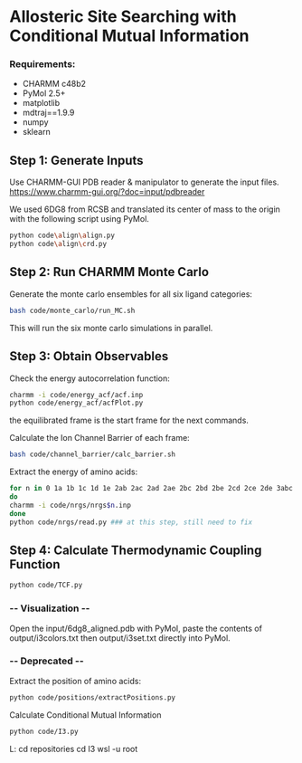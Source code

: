 # Allosteric Site Searching with Conditional Mutual Information

### Requirements:
 - CHARMM c48b2
 - PyMol 2.5+
 - matplotlib
 - mdtraj==1.9.9
 - numpy
 - sklearn


## Step 1: Generate Inputs
Use CHARMM-GUI PDB reader & manipulator to generate the input files.
https://www.charmm-gui.org/?doc=input/pdbreader

We used 6DG8 from RCSB and translated its center of mass to the origin with the following script using PyMol.
```bash
python code\align\align.py
python code\align\crd.py
```

## Step 2: Run CHARMM Monte Carlo
Generate the monte carlo ensembles for all six ligand categories:
```bash
bash code/monte_carlo/run_MC.sh
```
This will run the six monte carlo simulations in parallel.

## Step 3: Obtain Observables
Check the energy autocorrelation function:
```bash
charmm -i code/energy_acf/acf.inp
python code/energy_acf/acfPlot.py
```
the equilibrated frame is the start frame for the next commands.

Calculate the Ion Channel Barrier of each frame:
```bash
bash code/channel_barrier/calc_barrier.sh
```

Extract the energy of amino acids:
```bash
for n in 0 1a 1b 1c 1d 1e 2ab 2ac 2ad 2ae 2bc 2bd 2be 2cd 2ce 2de 3abc 3abd 3abe 3acd 3ace 3ade 3bcd 3bce 3cde 4abcd 4abce 4abde 4acde 4bcde 5
do
charmm -i code/nrgs/nrgs$n.inp
done
python code/nrgs/read.py ### at this step, still need to fix
```


## Step 4: Calculate Thermodynamic Coupling Function
```bash
python code/TCF.py
```

### -- Visualization --
Open the input/6dg8_aligned.pdb with PyMol,
paste the contents of output/i3colors.txt then output/i3set.txt directly into PyMol.


### -- Deprecated --
Extract the position of amino acids:
```bash
python code/positions/extractPositions.py
``` 
Calculate Conditional Mutual Information
```bash
python code/I3.py
```


L:
cd repositories
cd I3
wsl -u root